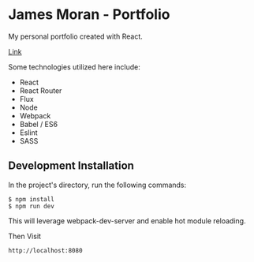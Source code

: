 # James Moran - Portfolio

My personal portfolio created with React.

[Link](http://www.google.com)

Some technologies utilized here include:
* React
* React Router
* Flux
* Node
* Webpack
* Babel / ES6
* Eslint
* SASS


## Development Installation

In the project's directory, run the following commands:

```
$ npm install
$ npm run dev
```

This will leverage webpack-dev-server and enable hot module reloading.

Then  Visit

```
http://localhost:8080
```
